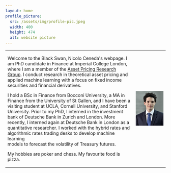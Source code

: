 ```yaml
---
layout: home
profile_picture:
  src: /assets/img/profile-pic.jpeg
  width: 400
  height: 474
  alt: website picture
---
```


<table>
  <tr>
    <td>
<p>
Welcome to the Black Swan, Nicolo Ceneda's webpage. I am PhD candidate in Finance at Imperial College London, where I am a member of the <a href="https://sites.google.com/view/imperialassetpricing/home">Asset Pricing Research Group</a>. I conduct research in theoretical asset pricing and applied machine learning with a focus on fixed income securities and financial derivatives. 
</p>

<p>
I hold a BSc in Finance from Bocconi University, a MA in Finance from the University of St Gallen, and I have been a visiting student at UCLA, Cornell University, and Stanford University. Prior to my PhD, I interned in the investment bank of Deutsche Bank in Zurich and London. More recently, I interned again at Deutsche Bank in London as a quantitative researcher. I worked with the hybrid rates and algorithmic rates trading desks to develop machine learning <br>
models to forecast the volatility of Treasury futures.
</p>

<p>
My hobbies are poker and chess. My favourite food is pizza.
</p></td>
    <td><img src="/assets/img/profile-pic.jpeg"></td>
  </tr>
</table>